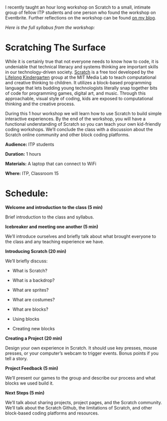 I recently taught an hour long workshop on Scratch to a small, intimate group of fellow ITP students and one person who found the workshop on Eventbrite. Further reflections on the workshop can be found [on my blog](http://www.natepadgett.com/2018/04/22/final-scratching-the-surface/). 

*Here is the full syllabus from the workshop:*

# Scratching The Surface
While it is certainly true that not everyone  needs to know how to code, it is undeniable that technical literacy and systems thinking are important skills in our technology-driven society. [Scratch](https://scratch.mit.edu/) is a free tool developed by the [Lifelong Kindergarten](https://www.media.mit.edu/groups/lifelong-kindergarten/overview/) group at the MIT Media Lab to teach computational and creative thinking to children. It utilizes a block-based programming language that lets budding young technologists literally snap together bits of code for programming games, digital art, and music. Through this approachable, visual style of coding, kids are exposed to computational thinking and the creative process.

During this 1 hour workshop we will learn how to use Scratch to build simple interactive experiences. By the end of the workshop, you will have a functional understanding of Scratch so you can teach your own kid-friendly coding workshops. We’ll conclude the class with a discussion about the Scratch online community and other block coding platforms. 

**Audience:** ITP students

**Duration:** 1 hours

**Materials:** A laptop that can connect to WiFi

**Where:** ITP, Classroom 15

# Schedule:

**Welcome and introduction to the class (5 min)**

Brief introduction to the class and syllabus. 

**Icebreaker and meeting one another (5 min)**

We’ll introduce ourselves and briefly talk about what brought everyone to the class and any teaching experience we have.

**Introducing Scratch (20 min)**

We’ll briefly discuss:

 * What is Scratch?

* What is a backdrop?

* What are sprites? 

* What are costumes? 

* What are blocks?

* Using blocks 

* Creating new blocks

**Creating a Project (20 min)**

Design your own experience in Scratch. It should use key presses, mouse presses, or your computer’s webcam to trigger events. Bonus points if you tell a story.

**Project Feedback (5 min)**

We’ll present our games to the group and describe our process and what blocks we used build it. 

**Next Steps (5 min)**

We’ll talk about sharing projects, project pages, and the Scratch community. We’ll talk about the Scratch Github, the limitations of Scratch, and other block-based coding platforms and resources.

